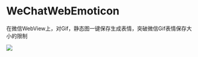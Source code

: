 # WeChatWebEmoticon
在微信WebView上，对Gif，静态图一键保存生成表情，突破微信Gif表情保存大小的限制

![](https://github.com/Mainstayz/WeChatWebEmoticon/blob/master/Screenshot/Screen%20Shot%202017-08-30%20at%20%E4%B8%8B%E5%8D%8810.21.38.png)
